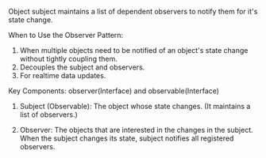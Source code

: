 
Object subject maintains a list of dependent observers to notify them for it's state change.


When to Use the Observer Pattern:

1. When multiple objects need to be notified of an object's state change without tightly coupling them.
2. Decouples the subject and observers.
3. For realtime data updates.


Key Components:
observer(Interface) and observable(Interface)

1. Subject (Observable): The object whose state changes. (It maintains a list of observers.)

2. Observer: The objects that are interested in the changes in the subject. When the subject changes its state, subject notifies all registered observers.

